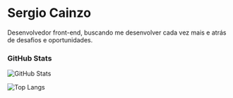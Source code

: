 # Sergio Cainzo

Desenvolvedor front-end, buscando me desenvolver cada vez mais e atrás de desafios e oportunidades.

### GitHub Stats
![GitHub Stats](https://github-readme-stats.vercel.app/api?username=sergiocainzo&theme=transparent&bg_color=000&border_color=30A3DC&show_icons=true&icon_color=30A3DC&title_color=E94D5F&text_color=FFF)

![Top Langs](https://github-readme-stats-git-masterrstaa-rickstaa.vercel.app/api/top-langs/?username=sergiocainzo&bg_color=000&border_color=30A3DC&title_color=E94D5F&text_color=FFF)
